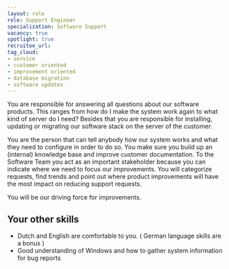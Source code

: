 ```yaml
---
layout: role
role: Support Engineer
specialization: Software Support
vacancy: true
spotlight: true
recruitee_url: 
tag_cloud:
- service
- customer oriented
- improvement oriented
- database migration
- software updates
---
```

 
You are responsible for answering all questions about our software products. 
This ranges from how do I make the system work again to what kind of server do I need? 
Besides that you are responsible for installing, updating or migrating our software stack on the server of the customer. 

You are the person that can tell anybody how our system works and what they need to configure in order to do so. 
You make sure you build up an (internal) knowledge base and improve customer documentation. 
To the Software Team you act as an important stakeholder because you can indicate where we need to focus our improvements. 
You will categorize requests, find trends and point out where product improvements will have the most impact on reducing support requests. 

You will be our driving force for improvements.

## Your other skills

* Dutch and English are comfortable to you. ( German language skills are a bonus )
* Good understanding of Windows and how to gather system information for bug reports
